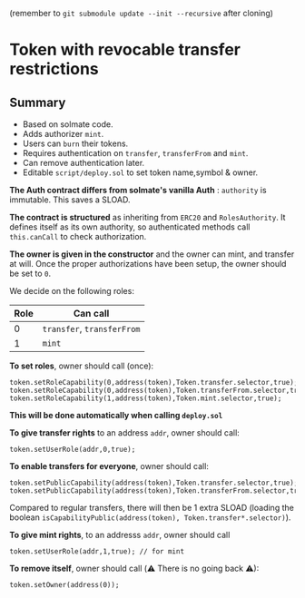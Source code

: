 (remember to `git submodule update --init --recursive` after cloning)

# Token with revocable transfer restrictions

## Summary
* Based on solmate code. 
* Adds authorizer `mint`.
* Users can `burn` their tokens.
* Requires authentication on `transfer`, `transferFrom` and `mint`.
* Can remove authentication later.
* Editable `script/deploy.sol` to set token name,symbol & owner.

**The Auth contract differs from solmate's vanilla Auth** : `authority` is immutable. This saves a SLOAD.

**The contract is structured** as inheriting from `ERC20` and `RolesAuthority`. It defines itself as its own authority, so authenticated methods call `this.canCall` to check authorization.

**The owner is given in the constructor** and the owner can mint, and transfer at will. Once the proper authorizations have been setup, the owner should be set to `0`.

We decide on the following roles:

| Role | Can call                   |
|------|----------------------------|
| 0    | `transfer`, `transferFrom` |
| 1    | `mint`                     |

**To set roles**, owner should call (once):
```soldity
token.setRoleCapability(0,address(token),Token.transfer.selector,true);
token.setRoleCapability(0,address(token),Token.transferFrom.selector,true);
token.setRoleCapability(1,address(token),Token.mint.selector,true);
```
**This will be done automatically when calling `deploy.sol`**

**To give transfer rights** to an address `addr`, owner should call:
```solidity
token.setUserRole(addr,0,true);
```

**To enable transfers for everyone**, owner should call:
```
token.setPublicCapability(address(token),Token.transfer.selector,true);
token.setPublicCapability(address(token),Token.transferFrom.selector,true);
```
Compared to regular transfers, there will then be 1 extra SLOAD (loading the boolean `isCapabilityPublic(address(token), Token.transfer*.selector)`).

**To give mint rights**, to an addresss `addr`, owner should call
```solidity
token.setUserRole(addr,1,true); // for mint
```

**To remove itself**, owner should call (⚠️ There is no going back ⚠):
```solidity
token.setOwner(address(0));
```





